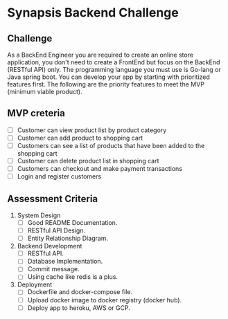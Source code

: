 # Synapsis Backend Challenge

## Challenge

As a BackEnd Engineer you are required to create an online store application, you don't need to create a FrontEnd but focus on the BackEnd (RESTful API) only. The programming language you must use is Go-lang or Java spring boot.
You can develop your app by starting with prioritized features first. The following are the priority features to meet the MVP (minimum viable product).

## MVP creteria

- [ ] Customer can view product list by product category
- [ ] Customer can add product to shopping cart
- [ ] Customers can see a list of products that have been added to the shopping cart
- [ ] Customer can delete product list in shopping cart
- [ ] Customers can checkout and make payment transactions
- [ ] Login and register customers

## Assessment Criteria

1. System Design
   - [ ] Good README Documentation.
   - [ ] RESTful API Design.
   - [ ] Entity Relationship Diagram.

2. Backend Development
   - [ ] RESTful API.
   - [ ] Database Implementation.
   - [ ] Commit message.
   - [ ] Using cache like redis is a plus.

3. Deployment
   - [ ] Dockerfile and docker-compose file.
   - [ ] Upload docker image to docker registry (docker hub).
   - [ ] Deploy app to heroku, AWS or GCP.
